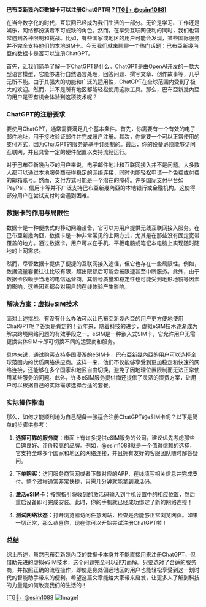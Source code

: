 **巴布亞新幾內亞數據卡可以注册ChatGPT吗？[[TG💪+ @esim1088](https://t.me/s/esim1088)]**

在当今数字化的时代，互联网已经成为我们生活的一部分。无论是学习、工作还是娱乐，网络都扮演着不可或缺的角色。然而，在享受互联网便利的同时，我们也常常遇到各种限制和挑战。比如，有些国家或地区的用户可能会发现，某些国际服务并不完全支持他们的本地SIM卡。今天我们就来聊聊一个热门话题：巴布亞新幾內亞的数据卡是否可以注册ChatGPT。

首先，让我们简单了解一下ChatGPT是什么。ChatGPT是由OpenAI开发的一款大型语言模型，它能够进行自然语言处理，回答问题、撰写文章、创作故事等，几乎无所不能。由于其强大的功能和广泛的适用性，ChatGPT在全球范围内受到了极大的欢迎。然而，并不是所有地区都能轻松使用这款工具。那么，巴布亞新幾內亞的用户是否有机会体验到这项技术呢？

### ChatGPT的注册要求

要使用ChatGPT，通常需要满足几个基本条件。首先，你需要有一个有效的电子邮件地址，用于接收验证邮件并完成账户注册。其次，你需要一个可以正常使用的支付方式，因为ChatGPT的服务是基于订阅制的。最后，你的设备必须能够访问互联网，并且具备一定的硬件配置以支持流畅运行。

对于巴布亞新幾內亞的用户来说，电子邮件地址和互联网接入并不是问题。大多数人都可以通过本地服务商获得稳定的网络连接，同时也能轻松申请一个免费或付费的邮箱账号。然而，支付方式可能是一个潜在的障碍。许多国际支付平台如PayPal、信用卡等并不广泛支持巴布亞新幾內亞的本地银行或金融机构。这使得部分用户在尝试支付时会遇到困难。

### 数据卡的作用与局限性

数据卡是一种便携式的移动网络设备，它可以为用户提供无线互联网接入服务。在巴布亞新幾內亞，数据卡是一种非常常见的上网方式，尤其是在那些没有固定宽带覆盖的地方。通过数据卡，用户可以在手机、平板电脑或笔记本电脑上实现随时随地的上网需求。

然而，尽管数据卡提供了便捷的互联网接入途径，但它也存在一些局限性。例如，数据流量套餐往往比较有限，超出限额后可能会被限速甚至中断服务。此外，由于数据卡依赖于当地的电信运营商，其信号质量和稳定性也可能受到地形地貌等因素的影响。这些因素都会对用户的在线体验产生影响。

### 解决方案：虚拟eSIM技术

面对上述挑战，有没有什么办法可以让巴布亞新幾內亞的用户更方便地使用ChatGPT呢？答案是肯定的！近年来，随着科技的进步，虚拟eSIM技术逐渐成为解决跨境网络问题的有效手段之一。eSIM是一种嵌入式SIM卡，它允许用户无需更换实体SIM卡即可切换不同的运营商和服务。

具体来说，通过购买支持多国漫游的eSIM卡，巴布亞新幾內亞的用户可以选择全球范围内的优质网络供应商。这样一来，他们不仅能够享受到更加稳定和快速的网络连接，还能够在多个国家和地区自由切换，避免了因地理位置限制而无法正常使用某些服务的问题。此外，许多eSIM服务提供商还提供了灵活的资费方案，让用户可以根据自己的实际需求选择合适的套餐。

### 实际操作指南

那么，如何才能顺利地为自己配备一张适合注册ChatGPT的eSIM卡呢？以下是简单的步骤供参考：

1. **选择可靠的服务商**：市面上有许多提供eSIM服务的公司，建议优先考虑那些口碑良好、评价较高的品牌。例如，@esim1088就是一个值得信赖的选择，它支持全球多个国家和地区的网络连接，并且拥有友好的客服团队随时解答疑问。
   
2. **下单购买**：访问服务商官网或者下载对应的APP，在线填写相关信息并完成支付。整个过程通常非常快捷，只需几分钟就能拿到激活码。

3. **激活eSIM卡**：按照指引将收到的激活码输入到手机设置中的相应位置，然后重启设备即可完成安装。此时，你的手机就已经成功绑定了新的网络连接！

4. **测试网络状态**：打开浏览器访问任意网站，检查是否能够正常浏览网页。如果一切正常，那么恭喜你，现在你可以开始尝试注册ChatGPT啦！

### 总结

综上所述，虽然巴布亞新幾內亞的数据卡本身并不能直接用来注册ChatGPT，但借助先进的虚拟eSIM技术，这个问题完全可以迎刃而解。只要选对了合适的服务商，并按照正确的流程操作，即使是身处偏远地区的用户也能轻松享受到这一划时代的智能助手带来的便利。希望这篇文章能给大家带来启发，让更多人了解到科技的力量是如何改变我们的生活的！

[[TG💪+ @esim1088](https://t.me/s/esim1088) ![Image](https://i.postimg.cc/4NQfJmqS/Snipaste-2025-05-13-00-14-12.png)]